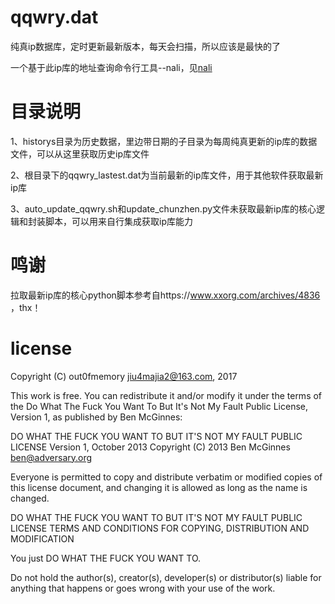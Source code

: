 # qqwry.dat
纯真ip数据库，定时更新最新版本，每天会扫描，所以应该是最快的了     

一个基于此ip库的地址查询命令行工具--nali，见[nali](https://github.com/out0fmemory/nali)    

# 目录说明
 1、historys目录为历史数据，里边带日期的子目录为每周纯真更新的ip库的数据文件，可以从这里获取历史ip库文件
 
 2、根目录下的qqwry_lastest.dat为当前最新的ip库文件，用于其他软件获取最新ip库  
 
 3、auto_update_qqwry.sh和update_chunzhen.py文件未获取最新ip库的核心逻辑和封装脚本，可以用来自行集成获取ip库能力  

# 鸣谢
 拉取最新ip库的核心python脚本参考自https://www.xxorg.com/archives/4836 ，thx！

# license
Copyright (C) out0fmemory jiu4majia2@163.com, 2017

This work is free. You can redistribute it and/or modify it under the terms of the Do What The Fuck You Want To But It's Not My Fault Public License, Version 1, as published by Ben McGinnes:

DO WHAT THE FUCK YOU WANT TO BUT IT'S NOT MY FAULT PUBLIC LICENSE
                Version 1, October 2013
Copyright (C) 2013 Ben McGinnes ben@adversary.org

Everyone is permitted to copy and distribute verbatim or modified copies of this license document, and changing it is allowed as long as the name is changed.

DO WHAT THE FUCK YOU WANT TO BUT IT'S NOT MY FAULT PUBLIC LICENSE TERMS AND CONDITIONS FOR COPYING, DISTRIBUTION AND MODIFICATION

You just DO WHAT THE FUCK YOU WANT TO.

Do not hold the author(s), creator(s), developer(s) or distributor(s) liable for anything that happens or goes wrong with your use of the work.
